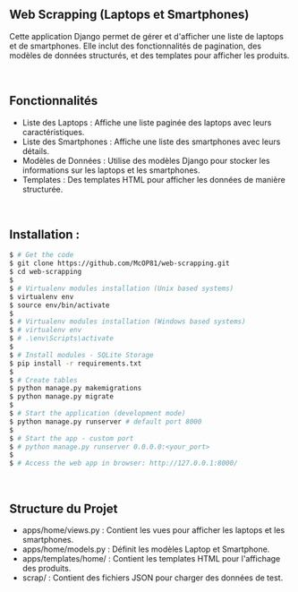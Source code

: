 
## Web Scrapping (Laptops et Smartphones)
Cette application Django permet de gérer et d'afficher une liste de laptops et de smartphones. Elle inclut des fonctionnalités de pagination, des modèles de données structurés, et des templates pour afficher les produits.

<br />

## Fonctionnalités

* Liste des Laptops : Affiche une liste paginée des laptops avec leurs caractéristiques.
* Liste des Smartphones : Affiche une liste des smartphones avec leurs détails.
* Modèles de Données : Utilise des modèles Django pour stocker les informations sur les laptops et les smartphones.
* Templates : Des templates HTML pour afficher les données de manière structurée.

<br />

## Installation : 

```bash
$ # Get the code
$ git clone https://github.com/McOP81/web-scrapping.git
$ cd web-scrapping
$
$ # Virtualenv modules installation (Unix based systems)
$ virtualenv env
$ source env/bin/activate
$
$ # Virtualenv modules installation (Windows based systems)
$ # virtualenv env
$ # .\env\Scripts\activate
$
$ # Install modules - SQLite Storage
$ pip install -r requirements.txt
$
$ # Create tables
$ python manage.py makemigrations
$ python manage.py migrate
$
$ # Start the application (development mode)
$ python manage.py runserver # default port 8000
$
$ # Start the app - custom port
$ # python manage.py runserver 0.0.0.0:<your_port>
$
$ # Access the web app in browser: http://127.0.0.1:8000/
```

<br />

## Structure du Projet

* apps/home/views.py : Contient les vues pour afficher les laptops et les smartphones.
* apps/home/models.py : Définit les modèles Laptop et Smartphone.
* apps/templates/home/ : Contient les templates HTML pour l'affichage des produits.
* scrap/ : Contient des fichiers JSON pour charger des données de test.

<br />